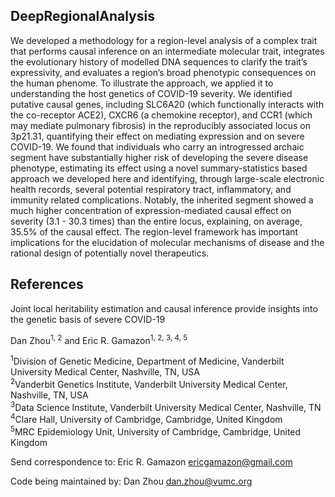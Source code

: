 ## DeepRegionalAnalysis

We developed a methodology for a region-level analysis of a complex trait that performs causal inference on an intermediate molecular trait, integrates the evolutionary history of modelled DNA sequences to clarify the trait’s expressivity, and evaluates a region’s broad phenotypic consequences on the human phenome. To illustrate the approach, we applied it to understanding the host genetics of COVID-19 severity. We identified putative causal genes, including SLC6A20 (which functionally interacts with the co-receptor ACE2), CXCR6 (a chemokine receptor), and CCR1 (which may mediate pulmonary fibrosis) in the reproducibly associated locus on 3p21.31, quantifying their effect on mediating expression and on severe COVID-19. We found that individuals who carry an introgressed archaic segment have substantially higher risk of developing the severe disease phenotype, estimating its effect using a novel summary-statistics based approach we developed here and identifying, through large-scale electronic health records, several potential respiratory tract, inflammatory, and immunity related complications. Notably, the inherited segment showed a much higher concentration of expression-mediated causal effect on severity (3.1 - 30.3 times) than the entire locus, explaining, on average, 35.5% of the causal effect. The region-level framework has important implications for the elucidation of molecular mechanisms of disease and the rational design of potentially novel therapeutics. 

## References

Joint local heritability estimation and causal inference provide insights into the genetic basis of severe COVID-19

Dan Zhou<sup>1, 2</sup> and Eric R. Gamazon<sup>1, 2, 3, 4, 5</sup>

<sup>1</sup>Division of Genetic Medicine, Department of Medicine, Vanderbilt University Medical Center, Nashville, TN, USA  
<sup>2</sup>Vanderbit Genetics Institute, Vanderbilt University Medical Center, Nashville, TN, USA  
<sup>3</sup>Data Science Institute, Vanderbilt University Medical Center, Nashville, TN  
<sup>4</sup>Clare Hall, University of Cambridge, Cambridge, United Kingdom  
<sup>5</sup>MRC Epidemiology Unit, University of Cambridge, Cambridge, United Kingdom  

Send correspondence to:
Eric R. Gamazon <ericgamazon@gmail.com>

Code being maintained by:
Dan Zhou <dan.zhou@vumc.org>
